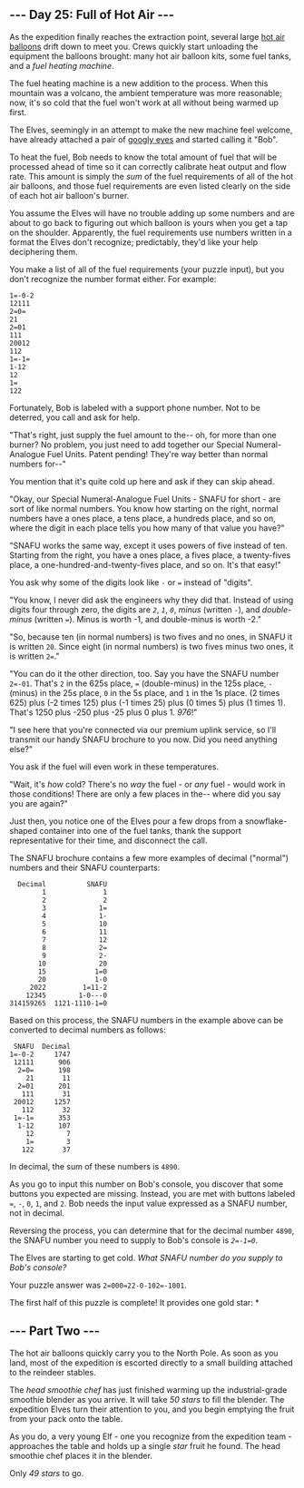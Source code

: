 <article class="day-desc"><h2>--- Day 25: Full of Hot Air ---</h2><p>As the expedition finally reaches the extraction point, several large <a href="https://en.wikipedia.org/wiki/Hot_air_balloon" target="_blank">hot air balloons</a> drift down to meet you. Crews quickly start unloading the equipment the balloons brought: many hot air balloon kits, some fuel tanks, and a <em>fuel heating machine</em>.</p>
<p>The fuel heating machine is a new addition to the process. When this mountain was a volcano, the ambient temperature was more reasonable; now, it's so cold that the fuel won't work at all without being warmed up first.</p>
<p>The Elves, seemingly in an attempt to make the new machine feel welcome, have already attached a pair of <a href="https://en.wikipedia.org/wiki/Googly_eyes" target="_blank">googly eyes</a> and started calling it "Bob".</p>
<p>To heat the fuel, Bob needs to know the total amount of fuel that will be processed ahead of time so it can correctly calibrate heat output and flow rate. This amount is simply the <em>sum</em> of the fuel requirements of all of the hot air balloons, and those fuel requirements are even listed clearly on the side of each hot air balloon's burner.</p>
<p>You assume the Elves will have no trouble adding up some numbers and are about to go back to figuring out which balloon is yours when you get a tap on the shoulder. Apparently, the fuel requirements use numbers written in a format the Elves don't recognize; predictably, they'd like your help deciphering them.</p>
<p>You make a list of all of the fuel requirements (your puzzle input), but you don't recognize the number format either. For example:</p>
<pre><code>1=-0-2
12111
2=0=
21
2=01
111
20012
112
1=-1=
1-12
12
1=
122
</code></pre>
<p>Fortunately, Bob is labeled with a support phone number. Not to be deterred, you call and ask for help.</p>
<p>"That's right, just supply the fuel amount to the-- oh, for more than one burner? No problem, you just need to add together our Special Numeral-Analogue Fuel Units. Patent pending! They're way better than normal numbers for--"</p>
<p>You mention that it's quite cold up here and ask if they can skip ahead.</p>
<p>"Okay, our Special Numeral-Analogue Fuel Units - SNAFU for short - are sort of like normal numbers. You know how starting on the right, normal numbers have a ones place, a tens place, a hundreds place, and so on, where the digit in each place tells you how many of that value you have?"</p>
<p>"SNAFU works the same way, except it uses powers of five instead of ten. Starting from the right, you have a ones place, a fives place, a twenty-fives place, a one-hundred-and-twenty-fives place, and so on. It's that easy!"</p>
<p>You ask why some of the digits look like <code>-</code> or <code>=</code> instead of "digits".</p>
<p>"You know, I never did ask the engineers why they did that. Instead of using digits four through zero, the digits are <code><em>2</em></code>, <code><em>1</em></code>, <code><em>0</em></code>, <em>minus</em> (written <code>-</code>), and <em>double-minus</em> (written <code>=</code>). Minus is worth -1, and double-minus is worth -2."</p>
<p>"So, because ten (in normal numbers) is two fives and no ones, in SNAFU it is written <code>20</code>. Since eight (in normal numbers) is two fives minus two ones, it is written <code>2=</code>."</p>
<p>"You can do it the other direction, too. Say you have the SNAFU number <code>2=-01</code>. That's <code>2</code> in the 625s place, <code>=</code> (double-minus) in the 125s place, <code>-</code> (minus) in the 25s place, <code>0</code> in the 5s place, and <code>1</code> in the 1s place. (2 times 625) plus (-2 times 125) plus (-1 times 25) plus (0 times 5) plus (1 times 1). That's 1250 plus -250 plus -25 plus 0 plus 1. <em>976</em>!"</p>
<p>"I see here that you're connected via our premium uplink service, so I'll transmit our handy SNAFU brochure to you now. Did you need anything else?"</p>
<p>You ask if the fuel will even work in these temperatures.</p>
<p>"Wait, it's <em>how</em> cold? There's no <em>way</em> the fuel - or <em>any</em> fuel - would work in those conditions! There are only a few places in the-- where did you say you are again?"</p>
<p>Just then, you notice one of the Elves pour a few drops from a snowflake-shaped container into one of the fuel tanks, thank the support representative for their time, and disconnect the call.</p>
<p>The SNAFU brochure contains a few more examples of decimal ("normal") numbers and their SNAFU counterparts:</p>
<pre><code>  Decimal          SNAFU
        1              1
        2              2
        3             1=
        4             1-
        5             10
        6             11
        7             12
        8             2=
        9             2-
       10             20
       15            1=0
       20            1-0
     2022         1=11-2
    12345        1-0---0
314159265  1121-1110-1=0
</code></pre>
<p>Based on this process, the SNAFU numbers in the example above can be converted to decimal numbers as follows:</p>
<pre><code> SNAFU  Decimal
1=-0-2     1747
 12111      906
  2=0=      198
    21       11
  2=01      201
   111       31
 20012     1257
   112       32
 1=-1=      353
  1-12      107
    12        7
    1=        3
   122       37
</code></pre>
<p>In decimal, the sum of these numbers is <code>4890</code>.</p>
<p>As you go to input this number on Bob's console, you discover that some buttons you expected are missing. Instead, you are met with buttons labeled <code>=</code>, <code>-</code>, <code>0</code>, <code>1</code>, and <code>2</code>. Bob needs the input value expressed as a SNAFU number, not in decimal.</p>
<p>Reversing the process, you can determine that for the decimal number <code>4890</code>, the SNAFU number you need to supply to Bob's console is <code><em>2=-1=0</em></code>.</p>
<p>The Elves are starting to get cold. <em>What SNAFU number do you supply to Bob's console?</em></p>
</article>
<p>Your puzzle answer was <code>2=000=22-0-102=-1001</code>.</p><p class="day-success">The first half of this puzzle is complete! It provides one gold star: *</p>
<article class="day-desc"><h2 id="part2">--- Part Two ---</h2><p>The <span title="You notice an engraving on the equipment: Balanced Quinary Industries.">hot air balloons</span> quickly carry you to the North Pole. As soon as you land, most of the expedition is escorted directly to a small building attached to the reindeer stables.</p>
<p>The <em>head smoothie chef</em> has just finished warming up the industrial-grade smoothie blender as you arrive. It will take <em class="star">50 stars</em> to fill the blender. The expedition Elves turn their attention to you, and you begin emptying the fruit from your pack onto the table.</p>
<p>As you do, a very young Elf - one you recognize from the expedition team - approaches the table and holds up a single <em class="star">star</em> fruit he found. The head smoothie chef places it in the blender.</p>
<p>Only <em class="star">49 stars</em> to go.</p>
</article>